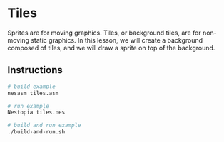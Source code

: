# Tiles

Sprites are for moving graphics. Tiles, or background tiles, are for non-moving static graphics. In this lesson, we will create a background composed of tiles, and we will draw a sprite on top of the background.

## Instructions

```bash
# build example
nesasm tiles.asm

# run example
Nestopia tiles.nes

# build and run example
./build-and-run.sh
```
